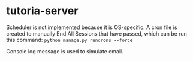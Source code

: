 # tutoria-server

Scheduler is not implemented because it is OS-specific. 
A cron file is created to manually End All Sessions that have passed, which can be run this command: `python manage.py runcrons --force`

Console log message is used to simulate email.
